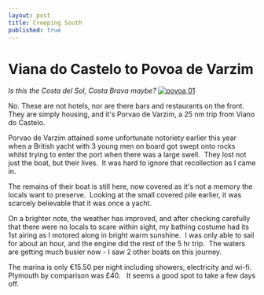 ```yaml
---
layout: post
title: Creeping South
published: true
---
```


# Viana do Castelo to Povoa de Varzim

*Is this the Costa del Sol, Costa Brava maybe?* [![povoa 01]({{site.baseurl}}/assets/povoa-01.jpg)](http://digicasts.org/whiteangel/2012/12/creeping-south/povoa-01/)

No. These are not hotels, nor are there bars and restaurants on the front.  They are simply housing, and it's Porvao de Varzim, a 25 nm trip from Viano do Castelo.

Porvao de Varzim attained some unfortunate notoriety earlier this year when a British yacht with 3 young men on board got swept onto rocks whilst trying to enter the port when there was a large swell.  They lost not just the boat, but their lives.  It was hard to ignore that recollection as I came in.

The remains of their boat is still here, now covered as it's not a memory the locals want to preserve.  Looking at the small covered pile earlier, it was scarcely believable that it was once a yacht.

On a brighter note, the weather has improved, and after checking carefully that there were no locals to scare within sight, my bathing costume had its 1st airing as I motored along in bright warm sunshine.  I was only able to sail for about an hour, and the engine did the rest of the 5 hr trip.  The waters are getting much busier now - I saw 2 other boats on this journey.

The marina is only €15.50 per night including showers, electricity and wi-fi. Plymouth by comparison was £40.   It seems a good spot to take a few days off.
